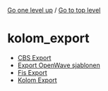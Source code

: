 <!-- generated by markdown-notes-tree -->

<!-- upward navigation links generated by markdown-notes-tree start here -->

[Go one level up](../SUMMARY.md) / [Go to top level](../../../../SUMMARY.md)

<!-- upward navigation links generated by markdown-notes-tree end here -->

# kolom_export

<!-- optional markdown-notes-tree directory description starts here -->

<!-- optional markdown-notes-tree directory description ends here -->

- [CBS Export](cbs_export.md)
- [Export OpenWave sjablonen](export_openwave_sjablonen.md)
- [Fis Export](fis_export.md)
- [Kolom Export](README.md)
